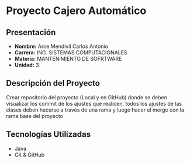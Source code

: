 # Proyecto Cajero Automático

## Presentación

- **Nombre:** Arce Mendivil Carlos Antonio
- **Carrera:** ING. SISTEMAS COMPUTACIONALES
- **Materia:** MANTENIMIENTO DE SOFRTWARE
- **Unidad:**  3

## Descripción del Proyecto

Crear repositorio del proyecto (Local y en GitHub) donde se deben visualizar los commit de los ajustes que realicen, todos los ajustes de las clases deben hacerse a través de una rama y luego hacer el merge con la rama base del proyecto

## Tecnologías Utilizadas

- Java
- Git & GitHub
